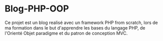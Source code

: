 # Blog-PHP-OOP

Ce projet est un blog realisé avec un framework PHP from scratch, lors de ma formation dans le but d'apprendre les bases du langage PHP, de l'Orienté Objet paradigme et du patron de conception MVC.
